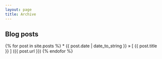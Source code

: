 ```yaml
---
layout: page
title: Archive
---
```


## Blog posts

{% for post in site.posts %}
    * {{ post.date | date_to_string }} &raquo; [ {{ post.title }} ] ({{ post.url }})
{% endofor %}
